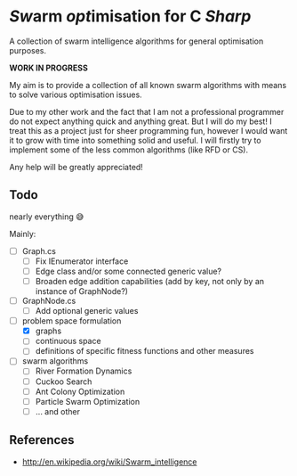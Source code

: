 # *Sw*arm *opt*imisation for C *Sharp*
A collection of swarm intelligence algorithms for general optimisation purposes.

**WORK IN PROGRESS**

My aim is to provide a collection of all known swarm algorithms with means to solve various optimisation issues.

Due to my other work and the fact that I am not a professional programmer do not expect anything quick and anything great. But I will do my best! I treat this as a project just for sheer programming fun, however I would want it to grow with time into something solid and useful. I will firstly try to implement some of the less common algorithms (like RFD or CS).

Any help will be greatly appreciated!

## Todo
nearly everything :sweat_smile:

Mainly:
- [ ] Graph.cs
  - [ ] Fix IEnumerator interface
  - [ ] Edge class and/or some connected generic value?
  - [ ] Broaden edge addition capabilities (add by key, not only by an instance of GraphNode?)
- [ ] GraphNode.cs
  - [ ] Add optional generic values
- [ ] problem space formulation
  - [x] graphs
  - [ ] continuous space
  - [ ] definitions of specific fitness functions and other measures
- [ ] swarm algorithms
  - [ ] River Formation Dynamics
  - [ ] Cuckoo Search
  - [ ] Ant Colony Optimization
  - [ ] Particle Swarm Optimization
  - [ ] ... and other

## References
* http://en.wikipedia.org/wiki/Swarm_intelligence
